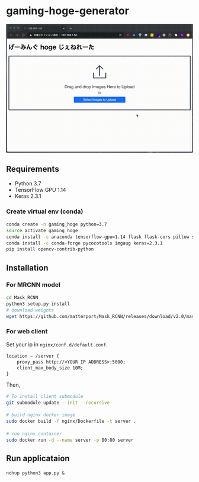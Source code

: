 # gaming-hoge-generator

![](demo.gif)

## Requirements
- Python 3.7
- TensorFlow GPU 1.14
- Keras 2.3.1

### Create virtual env (conda)

```bash
conda create -n gaming_hoge python=3.7
source activate gaming_hoge
conda install -c anaconda tensorflow-gpu=1.14 flask flask-cors pillow scikit-image
conda install -c conda-forge pycocotools imgaug keras=2.3.1
pip install opencv-contrib-python
```

## Installation

### For MRCNN model

```bash
cd Mask_RCNN
python3 setup.py install
# download weights
wget https://github.com/matterport/Mask_RCNN/releases/download/v2.0/mask_rcnn_coco.h5
```

### For web client
Set your ip in `nginx/conf.d/default.conf`.

```
location ~ /server {
    proxy_pass http://<YOUR IP ADDRESS>:5000;
    client_max_body_size 10M;
}
```

Then,

```bash
# To install client submodule
git submodule update --init --recursive

# build nginx docker image
sudo docker build -f nginx/Dockerfile -t server .

# run nginx container
sudo docker run -d --name server -p 80:80 server
```

## Run applicataion
```
nohup python3 app.py &
```

